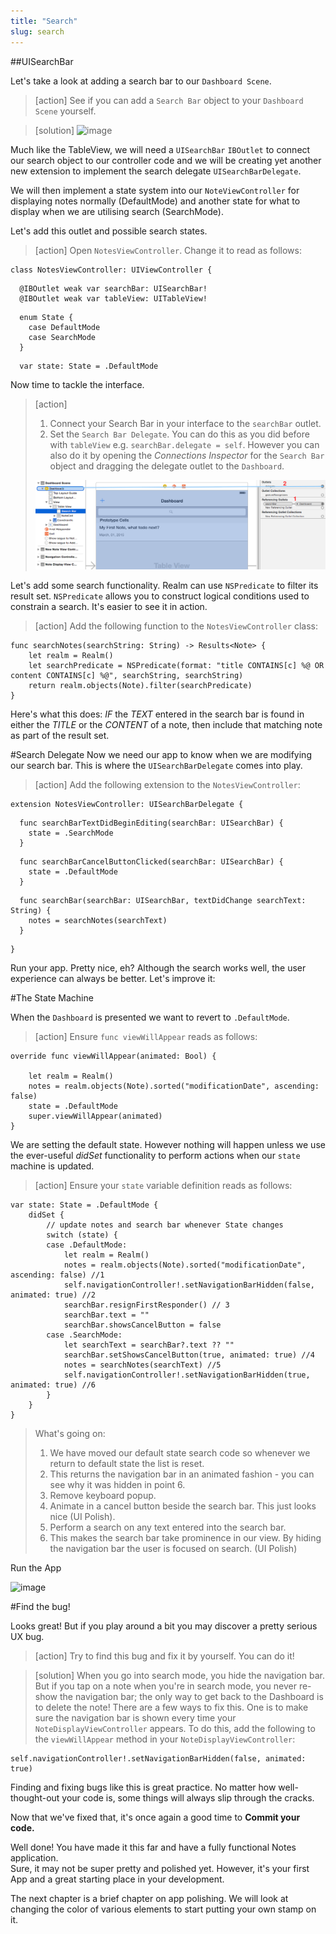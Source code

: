```yaml
---
title: "Search"
slug: search
---     
```


##UISearchBar

Let's take a look at adding a search bar to our `Dashboard Scene`.

> [action]
> See if you can add a `Search Bar` object to your `Dashboard Scene` yourself.

> [solution]
> ![image](add_search_bar.png)

Much like the TableView, we will need a `UISearchBar` `IBOutlet` to connect our search object to our controller code and we will be creating yet another new extension to implement the search delegate `UISearchBarDelegate`.

We will then implement a state system into our `NoteViewController` for displaying notes normally (DefaultMode) and another state for what to display when we are utilising search (SearchMode).

Let's add this outlet and possible search states.

> [action]
> Open `NotesViewController`. Change it to read as follows:
>
	class NotesViewController: UIViewController {
> 
      @IBOutlet weak var searchBar: UISearchBar!
      @IBOutlet weak var tableView: UITableView!
> 
      enum State {
        case DefaultMode
        case SearchMode
      }
>     
      var state: State = .DefaultMode
>

Now time to tackle the interface.
     
> [action]
> 1. Connect your Search Bar in your interface to the `searchBar` outlet.
> 2. Set the `Search Bar Delegate`. You can do this as you did before with `tableView` e.g. `searchBar.delegate = self`. However 
> you can also do it by opening the *Connections Inspector* for the `Search Bar` object and dragging the delegate outlet to the `Dashboard`.
>
> ![image](search_delegate_connect.png)
>

Let's add some search functionality. Realm can use `NSPredicate` to filter its result set. 
`NSPredicate` allows you to construct logical conditions used to constrain a search.  It's easier to see it in action.

> [action]
> Add the following function to the `NotesViewController` class:
>
    func searchNotes(searchString: String) -> Results<Note> {
        let realm = Realm()
        let searchPredicate = NSPredicate(format: "title CONTAINS[c] %@ OR content CONTAINS[c] %@", searchString, searchString)
        return realm.objects(Note).filter(searchPredicate)
    }
>
    
Here's what this does:
*IF* the *TEXT* entered in the search bar is found in either the *TITLE* or the *CONTENT* of a note, then include that matching note as part of the result set.

#Search Delegate
Now we need our app to know when we are modifying our search bar. This is where the `UISearchBarDelegate` comes into play.

> [action]
> Add the following extension to the `NotesViewController`:
>
    extension NotesViewController: UISearchBarDelegate {
>    
      func searchBarTextDidBeginEditing(searchBar: UISearchBar) {
        state = .SearchMode
      }
>      
      func searchBarCancelButtonClicked(searchBar: UISearchBar) {
        state = .DefaultMode
      }
>      
      func searchBar(searchBar: UISearchBar, textDidChange searchText: String) {
        notes = searchNotes(searchText)
      }
>    
    }
>
    
Run your app. Pretty nice, eh? Although the search works well, the user experience can always be better.  Let's improve it:
    
#The State Machine
 
When the `Dashboard` is presented we want to revert to `.DefaultMode`.
 
> [action]
> Ensure `func viewWillAppear` reads as follows:
> 
    override func viewWillAppear(animated: Bool) {
        
        let realm = Realm()
        notes = realm.objects(Note).sorted("modificationDate", ascending: false)
        state = .DefaultMode
        super.viewWillAppear(animated)
    }
 
We are setting the default state. However nothing will happen unless we use the ever-useful *didSet* functionality to perform actions when our `state` machine is updated.

> [action]
> Ensure your `state` variable definition reads as follows:
>
    var state: State = .DefaultMode {
        didSet {
            // update notes and search bar whenever State changes
            switch (state) {
            case .DefaultMode:
                let realm = Realm()
                notes = realm.objects(Note).sorted("modificationDate", ascending: false) //1 
                self.navigationController!.setNavigationBarHidden(false, animated: true) //2
                searchBar.resignFirstResponder() // 3
                searchBar.text = "" 
                searchBar.showsCancelButton = false
            case .SearchMode:
                let searchText = searchBar?.text ?? ""
                searchBar.setShowsCancelButton(true, animated: true) //4
                notes = searchNotes(searchText) //5
                self.navigationController!.setNavigationBarHidden(true, animated: true) //6
            }
        }
    }
>    
> What's going on:
> 1. We have moved our default state search code so whenever we return to default state the list is reset.
> 2. This returns the navigation bar in an animated fashion - you can see why it was hidden in point 6.
> 3. Remove keyboard popup.
> 4. Animate in a cancel button beside the search bar. This just looks nice (UI Polish).
> 5. Perform a search on any text entered into the search bar.
> 6. This makes the search bar take prominence in our view. By hiding the navigation bar the user is focused on search. (UI Polish)
>

Run the App

![image](simulator_search.png)

#Find the bug!

Looks great! But if you play around a bit you may discover a pretty serious UX bug.

> [action]
> Try to find this bug and fix it by yourself. You can do it!

> [solution]
> When you go into search mode, you hide the navigation bar. But if you tap on a note when you're in search mode, you never re-show the navigation bar; the only way to get back to the Dashboard is to delete the note! 
> There are a few ways to fix this. One is to make sure the navigation bar is shown every time your `NoteDisplayViewController` appears. To do this, add the following to the `viewWillAppear` method in your `NoteDisplayViewController`:
>
    self.navigationController!.setNavigationBarHidden(false, animated: true)
>

Finding and fixing bugs like this is great practice. No matter how well-thought-out your code is, some things will always slip through the cracks.

Now that we've fixed that, it's once again a good time to **Commit your code.**

Well done! You have made it this far and have a fully functional Notes application.  
Sure, it may not be super pretty and polished yet. However, it's your first App and a great starting place in your development.

The next chapter is a brief chapter on app polishing. We will look at changing the color of various elements to start putting your own stamp on it.


